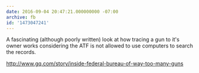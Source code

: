```yaml
---
date: 2016-09-04 20:47:21.000000000 -07:00
archive: fb
id: '1473047241'
---
```


A fascinating (although poorly written) look at how tracing a gun to it's owner works considering the ATF is not allowed to use computers to search the records.

http://www.gq.com/story/inside-federal-bureau-of-way-too-many-guns
